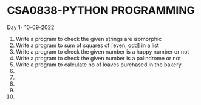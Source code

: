 # CSA0838-PYTHON PROGRAMMING
Day 1- 10-09-2022
1. Write a program to check the given strings are isomorphic
2. Write a program to sum of squares of [even, odd] in a list
3. Write a program to check the given number is a happy number or not
4. Write a program to check the given number is a palindrome or not
5. Write a program to calculate no of loaves purchased in the bakery
6. 
7.
8.
9.
10.

